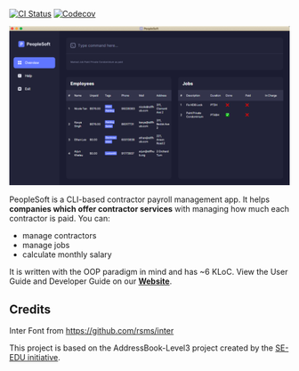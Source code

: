 [![CI Status](https://github.com/AY2122S2-CS2103T-T11-4/tp/actions/workflows/gradle.yml/badge.svg)](https://github.com/AY2122S2-CS2103T-T11-4/tp/actions/workflows/gradle.yml)
[![Codecov](https://codecov.io/gh/AY2122S2-CS2103T-T11-4/tp/branch/master/graph/badge.svg?token=Z0PQIQXY29)](https://codecov.io/gh/AY2122S2-CS2103T-T11-4/tp)

![Ui](docs/images/Ui.png)

PeopleSoft is a CLI-based contractor payroll management app. It helps **companies which offer contractor services** with managing how much each contractor is paid. You can:
- manage contractors
- manage jobs
- calculate monthly salary

It is written with the OOP paradigm in mind and has ~6 KLoC.
View the User Guide and Developer Guide on our **[Website](https://ay2122s2-cs2103t-t11-4.github.io/tp/)**.
## Credits
Inter Font from https://github.com/rsms/inter

This project is based on the AddressBook-Level3 project created by the [SE-EDU initiative](https://se-education.org).

